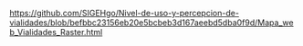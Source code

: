 https://github.com/SIGEHgo/Nivel-de-uso-y-percepcion-de-vialidades/blob/befbbc23156eb20e5bcbeb3d167aeebd5dba0f9d/Mapa_web_Vialidades_Raster.html
